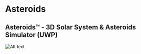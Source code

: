 # Asteroids
## Asteroids™ - 3D Solar System &amp; Asteroids Simulator (UWP)
![Alt text](/Images/Asteroids™%20(GitHub).png?raw=true "Asteroids™ Application")

